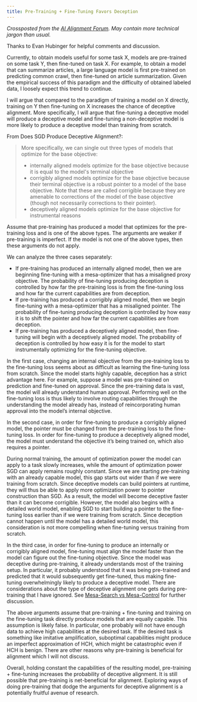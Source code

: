 ```yaml
---
title: Pre-Training + Fine-Tuning Favors Deception
---
```


*Crossposted from the [AI Alignment Forum](https://alignmentforum.org/posts/rZTjsKy4Jvu6krWJt/pre-training-fine-tuning-favors-deception). May contain more technical jargon than usual.*

Thanks to Evan Hubinger for helpful comments and discussion.

Currently, to obtain models useful for some task X, models are pre-trained on some task Y, then fine-tuned on task X. For example, to obtain a model that can summarize articles, a large language model is first pre-trained on predicting common crawl, then fine-tuned on article summarization. Given the empirical success of this paradigm and the difficulty of obtained labeled data, I loosely expect this trend to continue.

I will argue that compared to the paradigm of training a model on X directly, training on Y then fine-tuning on X increases the chance of deceptive alignment. More specifically, I will argue that fine-tuning a deceptive model will produce a deceptive model and fine-tuning a non-deceptive model is more likely to produce a deceptive model than training from scratch.

From Does SGD Produce Deceptive Alignment?:

> More specifically, we can single out three types of models that optimize for the base objective:
>
> * internally aligned models optimize for the base objective because it is equal to the model's terminal objective
> * corrigibly aligned models optimize for the base objective because their terminal objective is a robust pointer to a model of the base objective. Note that these are called corrigible because they are amenable to corrections of the model of the base objective (though not necessarily corrections to their pointer).
> * deceptively aligned models optimize for the base objective for instrumental reasons

Assume that pre-training has produced a model that optimizes for the pre-training loss and is one of the above types. The arguments are weaker if pre-training is imperfect. If the model is not one of the above types, then these arguments do not apply.

We can analyze the three cases separately:

* If pre-training has produced an internally aligned model, then we are beginning fine-tuning with a mesa-optimizer that has a misaligned proxy objective. The probability of fine-tuning producing deception is controlled by how far the pre-training loss is from the fine-tuning loss and how far the current capabilities are from deception. 
* If pre-training has produced a corrigibly aligned model, then we begin fine-tuning with a mesa-optimizer that has a misaligned pointer. The probability of fine-tuning producing deception is controlled by how easy it is to shift the pointer and how far the current capabilities are from deception.
* If pre-training has produced a deceptively aligned model, then fine-tuning will begin with a deceptively aligned model. The probability of deception is controlled by how easy it is for the model to start instrumentally optimizing for the fine-tuning objective.

In the first case, changing an internal objective from the pre-training loss to the fine-tuning loss seems about as difficult as learning the fine-tuning loss from scratch. Since the model starts highly capable, deception has a strict advantage here. For example, suppose a model was pre-trained on prediction and fine-tuned on approval. Since the pre-training data is vast, the model will already understand human approval. Performing well on the fine-tuning loss is thus likely to involve routing capabilities through the understanding the model already has, instead of reincorporating human approval into the model’s internal objective.

In the second case, in order for fine-tuning to produce a corrigibly aligned model, the pointer must be changed from the pre-training loss to the fine-tuning loss. In order for fine-tuning to produce a deceptively aligned model, the model must understand the objective it’s being trained on, which also requires a pointer.

During normal training, the amount of optimization power the model can apply to a task slowly increases, while the amount of optimization power SGD can apply remains roughly constant. Since we are starting pre-training with an already capable model, this gap starts out wider than if we were training from scratch. Since deceptive models can build pointers at runtime, they will thus be able to apply more optimization power to pointer construction than SGD. As a result, the model will become deceptive faster than it can become corrigible. However, the model also begins with a detailed world model, enabling SGD to start building a pointer to the fine-tuning loss earlier than if we were training from scratch. Since deception cannot happen until the model has a detailed world model, this consideration is not more compelling when fine-tuning versus training from scratch. 

In the third case, in order for fine-tuning to produce an internally or corrigibly aligned model, fine-tuning must align the model faster than the model can figure out the fine-tuning objective. Since the model was deceptive during pre-training, it already understands most of the training setup. In particular, it probably understood that it was being pre-trained and predicted that it would subsequently get fine-tuned, thus making fine-tuning overwhelmingly likely to produce a deceptive model. There are considerations about the type of deceptive alignment one gets during pre-training that I have ignored. See [Mesa-Search vs Mesa-Control](https://www.alignmentforum.org/posts/WmBukJkEFM72Xr397/mesa-search-vs-mesa-control) for further discussion. 

The above arguments assume that pre-training + fine-tuning and training on the fine-tuning task directly produce models that are equally capable. This assumption is likely false. In particular, one probably will not have enough data to achieve high capabilities at the desired task. If the desired task is something like imitative amplification, suboptimal capabilities might produce an imperfect approximation of HCH, which might be catastrophic even if HCH is benign. There are other reasons why pre-training is beneficial for alignment which I will not discuss.

Overall, holding constant the capabilities of the resulting model, pre-training + fine-tuning increases the probability of deceptive alignment. It is still possible that pre-training is net-beneficial for alignment. Exploring ways of doing pre-training that dodge the arguments for deceptive alignment is a potentially fruitful avenue of research.